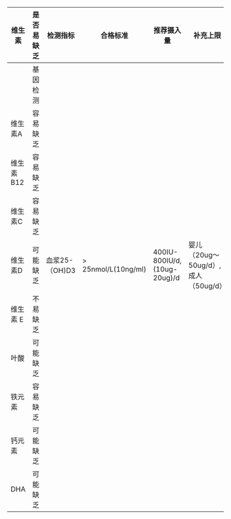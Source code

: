 | 维生素  |  是否易缺乏   |检测指标           |   合格标准             |推荐摄入量                     |补充上限  |
|------  | ----------- |-----------       |----------             |--------------               |-------  |
|        | 基因检测     |                  |                        |                            |        |
|维生素A  | 容易缺乏    |                  |                         |                            |        |
|维生素B12| 容易缺乏    |                  |                         |                            |       |
| 维生素C |  容易缺乏   |                  |                         |                            |       |
| 维生素D | 可能缺乏    |血浆25-（OH)D3     | > 25nmol/L(10ng/ml)     |400IU-800IU/d,(10ug-20ug)/d | 婴儿（20ug～50ug/d）,成人（50ug/d）|
|维生素 E | 不易缺乏    |                  |                         |                            |       |
| 叶酸    | 可能缺乏    |                 |                          |                            |        |
|铁元素   | 容易缺乏    |                 |                          |                            |       |
| 钙元素  | 可能缺乏    |                 |                          |                            |       |
| DHA    | 可能缺乏    |                 |                          |                            |       |
